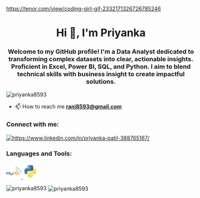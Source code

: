 https://tenor.com/view/coding-girl-gif-2332171326726785246
<h1 align="center">Hi 👋, I'm Priyanka</h1>
<h3 align="center">Welcome to my GitHub profile! I'm a Data Analyst dedicated to transforming complex datasets into clear, actionable insights. Proficient in Excel, Power BI, SQL, and Python. I aim to blend technical skills with business insight to create impactful solutions.</h3>

<p align="left"> <img src="https://komarev.com/ghpvc/?username=priyanka8593&label=Profile%20views&color=0e75b6&style=flat" alt="priyanka8593" /> </p>

- 📫 How to reach me **rani8593@gmail.com**

<h3 align="left">Connect with me:</h3>
<p align="left">
<a href="https://linkedin.com/in/https://www.linkedin.com/in/priyanka-patil-388765167/" target="blank"><img align="center" src="https://raw.githubusercontent.com/rahuldkjain/github-profile-readme-generator/master/src/images/icons/Social/linked-in-alt.svg" alt="https://www.linkedin.com/in/priyanka-patil-388765167/" height="30" width="40" /></a>
</p>

<h3 align="left">Languages and Tools:</h3>
<p align="left"> <a href="https://www.mysql.com/" target="_blank" rel="noreferrer"> <img src="https://raw.githubusercontent.com/devicons/devicon/master/icons/mysql/mysql-original-wordmark.svg" alt="mysql" width="40" height="40"/> </a> <a href="https://www.python.org" target="_blank" rel="noreferrer"> <img src="https://raw.githubusercontent.com/devicons/devicon/master/icons/python/python-original.svg" alt="python" width="40" height="40"/> </a> </p>

<p><img align="left" src="https://github-readme-stats.vercel.app/api/top-langs?username=priyanka8593&show_icons=true&locale=en&layout=compact" alt="priyanka8593" /></p>

<p>&nbsp;<img align="center" src="https://github-readme-stats.vercel.app/api?username=priyanka8593&show_icons=true&locale=en" alt="priyanka8593" /></p>

